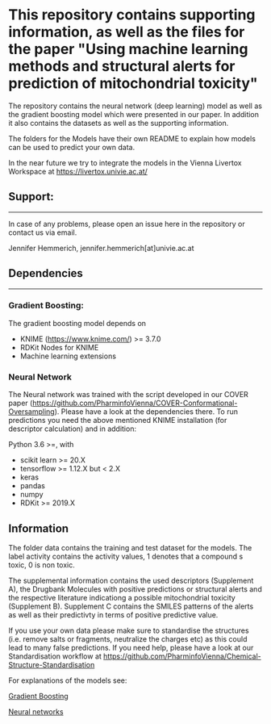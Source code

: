 # This repository contains supporting information, as well as the files for the paper "Using machine learning methods and structural alerts for prediction of mitochondrial toxicity"

The repository contains the neural network (deep learning) model as well as the gradient boosting model which were presented in our paper. In addition it also contains the datasets as well as the supporting information. 

The folders for the Models have their own README to explain how models can be used to predict your own data. 

In the near future we try to integrate the models in the Vienna Livertox Workspace at https://livertox.univie.ac.at/


## Support:
--------
In case of any problems, please open an issue here in the repository or contact us via email.

Jennifer Hemmerich, jennifer.hemmerich[at]univie.ac.at

## Dependencies
--------------------

### Gradient Boosting:
 The gradient boosting model depends on 
 - KNIME (https://www.knime.com/) >= 3.7.0
 - RDKit Nodes for KNIME
 - Machine learning extensions
 
 ### Neural Network
 The Neural network was trained with the script developed in our COVER paper (https://github.com/PharminfoVienna/COVER-Conformational-Oversampling). Please have a look at the dependencies there. 
 To run predictions you need the above mentioned KNIME installation (for descriptor calculation) and in addition:
 
 Python 3.6 >=, with
 - scikit learn >= 20.X
 - tensorflow >= 1.12.X but < 2.X
 - keras
 - pandas 
 - numpy
 - RDKit >= 2019.X
 
 
 ## Information
 
 The folder data contains the training and test dataset for the models. The label activity contains
 the activity values, 1 denotes that a compound s toxic, 0 is non toxic.
 
 The supplemental information contains the used descriptors (Supplement A), the Drugbank Molecules with positive predictions or structural alerts and the respective literature indicationg a possible mitochondrial toxicity (Supplement B). Supplement C contains the SMILES patterns of the alerts as well as their predictivty in terms of positive predictive value.
 
 If you use your own data please make sure to standardise the structures (i.e. remove salts or fragments, neutralize the charges etc) as this could lead to many false predictions. If you need help, please have a look at our Standardisation workflow at https://github.com/PharminfoVienna/Chemical-Structure-Standardisation
 
 
 For explanations of the models see:
 
[Gradient Boosting](GradientBoosting%20Model/README.md)
 
[Neural networks](NeuralNetwork%20Models/README.md)
 

